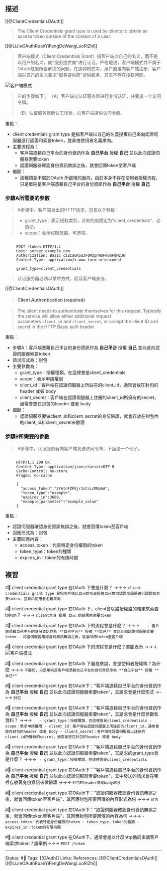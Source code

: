 ## 描述

[[@ClientCredentialsOAuth]]
> The Client Credentials grant type is used by clients to obtain an access token outside of the context of a user.


[[@LiJieOAuthRuanYiFengDeWangLuoRiZhi]]

> 客户端模式（Client Credentials Grant）指客户端以自己的名义，而不是以用户的名义，向"服务提供商"进行认证。严格地说，客户端模式并不属于OAuth框架所要解决的问题。在这种模式中，用户直接向客户端注册，客户端以自己的名义要求"服务提供商"提供服务，其实不存在授权问题。


![客户端模式](https://www.ruanyifeng.com/blogimg/asset/2014/bg2014051207.png)


> 它的步骤如下：
> （A）客户端向认证服务器进行身份认证，并要求一个访问令牌。
> 
> （B）认证服务器确认无误后，向客户端提供访问令牌。

重點：
- client credentials grant type 是指客戶端以自己的名義授權自己來向認證伺服器進行認證和索要token，並非由使用者名義來向。
- 主要流程為：
	- 客戶端憑藉自己平台的身份資訊作為 **自己平台** 授權 **自己** 並以此向認證伺服器索要token
	- 認證伺服器確認身份資訊無誤之後，就會回傳token至客戶端
- 細節：
	- 該種類並不屬於OAuth 所處理的面向，由於本身不存在使用者授權流程，只是單純是客戶端憑藉自己平台的身份資訊作為 **自己平台** 授權 **自己** 


### 步驟A所需要的參數

> A步骤中，客户端发出的HTTP请求，包含以下参数：

> -   grant_type：表示授权类型，此处的值固定为"client_credentials"，必选项。
> -   scope：表示权限范围，可选项。

```http

     POST /token HTTP/1.1
     Host: server.example.com
     Authorization: Basic czZCaGRSa3F0MzpnWDFmQmF0M2JW
     Content-Type: application/x-www-form-urlencoded

     grant_type=client_credentials
```
> 认证服务器必须以某种方式，验证客户端身份。

[[@ClientCredentialsOAuth]]
> #### Client Authentication (required)

> The client needs to authenticate themselves for this request. Typically the service will allow either additional request parameters `client_id` and `client_secret`, or accept the client ID and secret in the HTTP Basic auth header.

重點：
- 步驟A：客戶端憑藉自己平台的身份資訊作為 **自己平台** 授權 **自己** 並以此向認證伺服器索要token
- 請求形式為：封包
- 主要參數為：
	- grant_type：授權種類，在這裡會是client_credentials
	- scope：表示申請權限
	- client_id：客戶端在認證伺服器上所註冊的client_id，通常會放在封包的header 或者 body
	- client_secret：客戶端在認證伺服器上註冊的client_id所擁有的secret，通常會放在封包的header 或者 body
- 細節：
	- 認證伺服器要做client_id和client_secret的身份驗證，就會存放在封包內的client_id和client_secret來驗證

### 步驟B所需要的參數

> B步骤中，认证服务器向客户端发送访问令牌，下面是一个例子。

```http

     HTTP/1.1 200 OK
     Content-Type: application/json;charset=UTF-8
     Cache-Control: no-store
     Pragma: no-cache

     {
       "access_token":"2YotnFZFEjr1zCsicMWpAA",
       "token_type":"example",
       "expires_in":3600,
       "example_parameter":"example_value"
     }
```

重點：
- 認證伺服器確認身份資訊無誤之後，就會回傳token至客戶端
- 回應形式為：封包
- 主要回應內容：
	- access_token：代表特定身份權限的token
	- token_type：token的種類
	- expires_in：token的有限時間

## 複習

#🧠 client credential grant type 在OAuth 下會是什麼？ ->->-> `client credentials grant type 是指客戶端以自己的名義授權自己來向認證伺服器進行認證和索要token，並非由使用者名義來向`
<!--SR:!2023-04-20,20,250-->

#🧠 client credential grant type 在OAuth 下，client會以誰授權誰的結果來索要token？ ->->-> `client本身 授權 自己 的結果來索要token`
<!--SR:!2023-05-08,30,248-->

#🧠 client credential grant type 在OAuth 下的流程會是什麼？ ->->-> `	- 客戶端憑藉自己平台的身份資訊作為 **自己平台** 授權 **自己** 並以此向認證伺服器索要token - 認證伺服器確認身份資訊無誤之後，就會回傳token至客戶端`
<!--SR:!2023-05-14,35,248-->

#🧠 client credential grant type 在OAuth 下的流程會是什麼？畫圖表示 ->->-> ![客户端模式](https://www.ruanyifeng.com/blogimg/asset/2014/bg2014051207.png)
<!--SR:!2023-05-25,41,248-->

#🧠 client credential grant type 在OAuth 下嚴格來說，會是使用者授權嗎？為什麼 ->->-> `不屬於，只是單純是客戶端憑藉自己平台的身份資訊作為 **自己平台** 授權 **自己** `
<!--SR:!2023-04-15,17,248-->

#🧠 client credential grant type 在OAuth下："客戶端憑藉自己平台的身份資訊作為 **自己平台** 授權 **自己** 並以此向認證伺服器索要token"，其請求會是什麼形式 ->->-> `封包`
<!--SR:!2023-04-15,16,230-->

#🧠 client credential grant type 在OAuth下："客戶端憑藉自己平台的身份資訊作為 **自己平台** 授權 **自己** 並以此向認證伺服器索要token"，其請求會是什麼參數和資料？ ->->-> `	- grant_type：授權種類，在這裡會是client_credentials - scope：表示申請權限 - client_id：客戶端在認證伺服器上所註冊的client_id，通常會放在封包的header 或者 body - client_secret：客戶端在認證伺服器上註冊的client_id所擁有的secret，通常會放在封包的header 或者 body`
<!--SR:!2023-05-10,32,250-->


#🧠 client credential grant type 在OAuth下："客戶端憑藉自己平台的身份資訊作為 **自己平台** 授權 **自己** 並以此向認證伺服器索要token"，其請求的grant_type會是什麼？ ->->-> `	- grant_type：授權種類，在這裡會是client_credentials`
<!--SR:!2023-05-10,33,250-->

#🧠 client credential grant type 在OAuth下："客戶端憑藉自己平台的身份資訊作為 **自己平台** 授權 **自己** 並以此向認證伺服器索要token"，其中發送的請求會在哪裡存放著身份資訊來做驗證 ->->-> `封包的header或者body部分`
<!--SR:!2023-04-16,9,208-->


#🧠 client credential grant type 在OAuth下："認證伺服器確認身份資訊無誤之後，就會回傳token至客戶端"，其回應封包所要回傳的內容形式為何 ->->-> `封包`
<!--SR:!2023-05-10,27,228-->


#🧠 client credential grant type 在OAuth下："認證伺服器確認身份資訊無誤之後，就會回傳token至客戶端"，其回應封包所要回傳的內容為何 ->->-> `- access_token：代表特定身份權限的token - token_type：token的種類 - expires_in：token的有限時間`
<!--SR:!2023-04-27,19,228-->

#🧠  client credential grant type 在OAuth下，通常會是以什麼http動詞來讓客戶端索求token？請舉例->->-> `POST /token`
<!--SR:!2023-05-09,32,250-->




---
Status: #🌱 
Tags:
[[OAuth]]
Links:
References:
[[@ClientCredentialsOAuth]]
[[@LiJieOAuthRuanYiFengDeWangLuoRiZhi]]